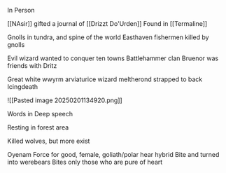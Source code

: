 
In Person

[[NAsir]] gifted a journal of [[Drizzt Do'Urden]]
Found in [[Termaline]]

Gnolls in tundra, and spine of the world
Easthaven fishermen killed by gnolls

Evil wizard wanted to conquer ten towns
Battlehammer clan
Bruenor was friends with Dritz

Great white wwyrm arviaturice wizard meltherond strapped to back
Icingdeath

![[Pasted image 20250201134920.png]]

Words in Deep speech

Resting in forest area

Killed wolves, but more exist

Oyenam
Force for good, female, goliath/polar hear hybrid
Bite and turned into werebears
Bites only those who are pure of heart




